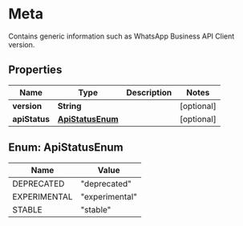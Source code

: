 

# Meta

Contains generic information such as WhatsApp Business API Client version.

## Properties

| Name | Type | Description | Notes |
|------------ | ------------- | ------------- | -------------|
|**version** | **String** |  |  [optional] |
|**apiStatus** | [**ApiStatusEnum**](#ApiStatusEnum) |  |  [optional] |



## Enum: ApiStatusEnum

| Name | Value |
|---- | -----|
| DEPRECATED | &quot;deprecated&quot; |
| EXPERIMENTAL | &quot;experimental&quot; |
| STABLE | &quot;stable&quot; |



